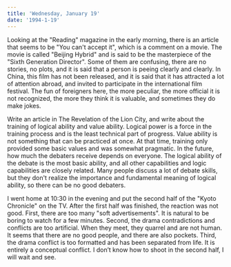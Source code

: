 ```yaml
---
title: 'Wednesday, January 19'
date: '1994-1-19'
---
```

Looking at the "Reading" magazine in the early morning, there is an article that seems to be "You can't accept it", which is a comment on a movie. The movie is called "Beijing Hybrid" and is said to be the masterpiece of the "Sixth Generation Director". Some of them are confusing, there are no stories, no plots, and it is said that a person is peeing clearly and clearly. In China, this film has not been released, and it is said that it has attracted a lot of attention abroad, and invited to participate in the international film festival. The fun of foreigners here, the more peculiar, the more official it is not recognized, the more they think it is valuable, and sometimes they do make jokes.

Write an article in The Revelation of the Lion City, and write about the training of logical ability and value ability. Logical power is a force in the training process and is the least technical part of progress. Value ability is not something that can be practiced at once. At that time, training only provided some basic values ​​and was somewhat pragmatic. In the future, how much the debaters receive depends on everyone. The logical ability of the debate is the most basic ability, and all other capabilities and logic capabilities are closely related. Many people discuss a lot of debate skills, but they don't realize the importance and fundamental meaning of logical ability, so there can be no good debaters.

I went home at 10:30 in the evening and put the second half of the "Kyoto Chronicle" on the TV. After the first half was finished, the reaction was not good. First, there are too many "soft advertisements". It is natural to be boring to watch for a few minutes. Second, the drama contradictions and conflicts are too artificial. When they meet, they quarrel and are not human. It seems that there are no good people, and there are also pockets. Third, the drama conflict is too formatted and has been separated from life. It is entirely a conceptual conflict. I don’t know how to shoot in the second half, I will wait and see.